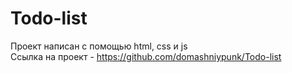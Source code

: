 # Todo-list
Проект написан с помощью html, css и js <br>
Ссылка на проект - https://github.com/domashniypunk/Todo-list
